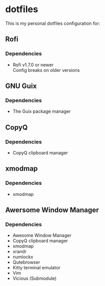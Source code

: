 # dotfiles

This is my personal dotfiles configuration for:

## Rofi

### Dependencies

+ Rofi v1.7.0 or newer<br>
  Config breaks on older versions

## GNU Guix

### Dependencies

+ The Guix package manager

## CopyQ

### Dependencies

+ CopyQ clipboard manager

## xmodmap

### Dependencies

+ xmodmap

## Awersome Window Manager

### Dependencies

+ Awesome Window Manager
+ CopyQ clipboard manager
+ xmodmap
+ xrandr
+ numlockx
+ Qutebrowser
+ Kitty terminal emulator
+ Vim
+ Vicious (Submodule)
